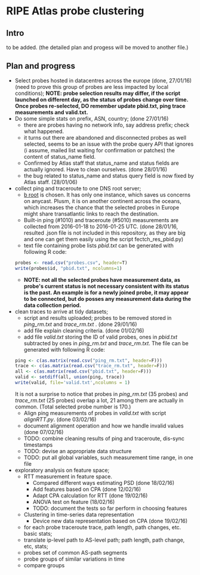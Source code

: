 # RIPE Atlas probe clustering
## Intro
to be added.
(the detailed plan and progess will be moved to another file.)
## Plan and progress
- Select probes hosted in datacentres across the europe (done, 27/01/16) (need to prove this group of probes are less impacted by local conditions);
**NOTE: probe selection results may differ, if the script launched on different day, as the status of probes change over time. Once probes re-selected, DO remember update pbid.txt, ping trace measurements and valid.txt.**
- Do some simple stats on prefix, ASN, country; (done 27/01/16)
  - there are probes having no network info, say address prefix; check what happened.
  - it turns out there are abandoned and disconnected probes as well selected, seems to be an issue with the probe query API that ignores (i assume, mailed list waiting for confirmation or patches) the content of status_name field.
  - Confirmed by Atlas staff that status_name and status fields are actually ignored. Have to clean ourselves. (done 28/01/16)
  - the bug related to status_name and status query field is now fixed by Atlas staff. (28/01/06)
- collect ping and traceroute to one DNS root server;
  - [b root](http://b.root-servers.org/) is chosen. It has only one instance, which saves us concerns on anycast.
  Plusm, it is on another continent across the oceans,
  which increases the chance that the selected probes in Europe might share transatlantic links to reach the destination.  
  - Built-in ping (\#1010) and traceroute (\#5010) measurements are collected from 2016-01-18 to 2016-01-25 UTC. (done 28/01/16, resulted .json file is not included in this repository, as they are big and one can get them easily using the script fectch_res_pbid.py)
  - text file containing probe lists *pbid.txt* can be generated with following R code:
  ```R
  probes <- read.csv("probes.csv", header=T)
  write(probes$id, "pbid.txt", ncolumns=1)
  ```
  - **NOTE: not all the selected probes have measurement data, as probe's current status is not
  necessary consistent with its status is the past. An example is for a newly joined probe, it
  may appear to be connected, but do posses any measurement data during the data collection period.**
- clean traces to arrive at tidy datasets;
  - script and results uploaded; probes to be removed stored in *ping_rm.txt* and *trace_rm.txt* . (done 29/01/16)
  - add file explain cleaning criteria. (done 01/02/16)
  - add file *valid.txt* storing the ID of valid probes,
  ones in *pbid.txt* subtracted by ones in *ping_rm.txt*  and *trace_rm.txt*.
  The file can be generated with following R code:
  ```R
  ping <- c(as.matrix(read.csv("ping_rm.txt", header=F)))
  trace <- c(as.matrix(read.csv("trace_rm.txt", header=F)))
  all <- c(as.matrix(read.csv("pbid.txt", header=F)))
  valid <- setdiff(all, union(ping, trace))
  write(valid, file='valid.txt',ncolumns = 1)
  ```
  It is not a surprise to notice that probes in *ping_rm.txt* (35 probes) and *trace_rm.txt* (25 probes) overlap a lot,
  21 among them are actually in common. (Total selected probe number is 170.)
  - Align ping measurements of probes in *valid.txt* with script *alignRTT.py*. (done 03/02/16)
  - document alignment operation and how we handle invalid values (done 07/02/16)
  - TODO: combine cleaning results of ping and traceroute, dis-sync timestamps
  - TODO: devise an appropriate data structure
  - TODO: put all global variables, such measurement time range, in one file
- exploratory analysis on feature space;
  - RTT measurement in feature space.
      - Compared different ways estimating PSD (done 18/02/16)
      - Add features based on CPA (done 12/02/16)
      - Adapt CPA calculation for RTT (done 19/02/16)
      - ANOVA test on feature (18/02/16)
      - TODO: document the tests so far perform in choosing features
  - Clustering in time-series data representation
      - Device new data representation based on CPA (done 19/02/16)  
  - for each probe traceroute trace, path length, path changes, etc. basic stats;
  - translate ip-level path to AS-level path; path length, path change, etc, stats;
  - probes set of common AS-path segments
  - probe groups of similar variations in time
  - compare groups
